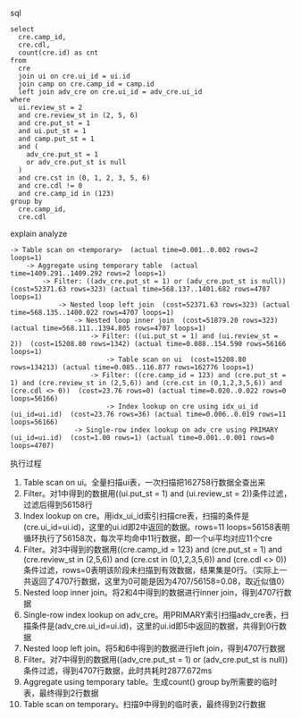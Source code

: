 sql
```
select
  cre.camp_id,
  cre.cdl,
  count(cre.id) as cnt
from
  cre
  join ui on cre.ui_id = ui.id
  join camp on cre.camp_id = camp.id
  left join adv_cre on cre.ui_id = adv_cre.ui_id
where
  ui.review_st = 2
  and cre.review_st in (2, 5, 6)
  and cre.put_st = 1
  and ui.put_st = 1
  and camp.put_st = 1
  and (
    adv_cre.put_st = 1
    or adv_cre.put_st is null
  )
  and cre.cst in (0, 1, 2, 3, 5, 6)
  and cre.cdl != 0
  and cre.camp_id in (123)
group by
  cre.camp_id,
  cre.cdl
```
  
explain analyze
```
-> Table scan on <temporary>  (actual time=0.001..0.002 rows=2 loops=1)
    -> Aggregate using temporary table  (actual time=1409.291..1409.292 rows=2 loops=1)
        -> Filter: ((adv_cre.put_st = 1) or (adv_cre.put_st is null))  (cost=52371.63 rows=323) (actual time=568.137..1401.682 rows=4707 loops=1)
            -> Nested loop left join  (cost=52371.63 rows=323) (actual time=568.135..1400.022 rows=4707 loops=1)
                -> Nested loop inner join  (cost=51879.20 rows=323) (actual time=568.111..1394.805 rows=4707 loops=1)
                    -> Filter: ((ui.put_st = 1) and (ui.review_st = 2))  (cost=15208.80 rows=1342) (actual time=0.088..154.590 rows=56166 loops=1)
                        -> Table scan on ui  (cost=15208.80 rows=134213) (actual time=0.085..116.877 rows=162776 loops=1)
                    -> Filter: ((cre.camp_id = 123) and (cre.put_st = 1) and (cre.review_st in (2,5,6)) and (cre.cst in (0,1,2,3,5,6)) and (cre.cdl <> 0))  (cost=23.76 rows=0) (actual time=0.020..0.022 rows=0 loops=56166)
                        -> Index lookup on cre using idx_ui_id (ui_id=ui.id)  (cost=23.76 rows=36) (actual time=0.006..0.019 rows=11 loops=56166)
                -> Single-row index lookup on adv_cre using PRIMARY (ui_id=ui.id)  (cost=1.00 rows=1) (actual time=0.001..0.001 rows=0 loops=4707)
```

执行过程
1. Table scan on ui。全量扫描ui表，一次扫描把162758行数据全查出来
2. Filter。对1中得到的数据用((ui.put_st = 1) and (ui.review_st = 2))条件过滤，过滤后得到56158行
3. Index lookup on cre。用idx_ui_id索引扫描cre表，扫描的条件是(cre.ui_id=ui.id)，这里的ui.id即2中返回的数据。rows=11 loops=56158表明循环执行了56158次，每次平均命中11行数据，即一个ui平均对应11个cre
4. Filter。对3中得到的数据用((cre.camp_id = 123) and (cre.put_st = 1) and (cre.review_st in (2,5,6)) and (cre.cst in (0,1,2,3,5,6)) and (cre.cdl <> 0))条件过滤，rows=0表明该阶段未扫描到有效数据，结果集是0行。（实际上一共返回了4707行数据，这里为0可能是因为4707/56158=0.08，取近似值0）
5. Nested loop inner join。将2和4中得到的数据进行inner join，得到4707行数据
6. Single-row index lookup on adv_cre。用PRIMARY索引扫描adv_cre表，扫描条件是(adv_cre.ui_id=ui.id)，这里的ui.id即5中返回的数据，共得到0行数据
7. Nested loop left join。将5和6中得到的数据进行left join，得到4707行数据
8. Filter。对7中得到的数据用((adv_cre.put_st = 1) or (adv_cre.put_st is null))条件过滤，得到4707行数据，此时共耗时2877.672ms
9. Aggregate using temporary table。生成count() group by所需要的临时表，最终得到2行数据
10. Table scan on temporary。扫描9中得到的临时表，最终得到2行数据
